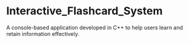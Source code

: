 # Interactive_Flashcard_System
A console-based application developed in C++ to help users learn and retain information effectively. 
